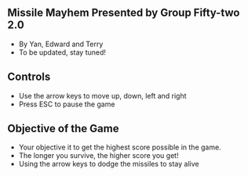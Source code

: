 ## Missile Mayhem Presented by Group Fifty-two 2.0
- By Yan, Edward and Terry
- To be updated, stay tuned!

## Controls
- Use the arrow keys to move up, down, left and right
- Press ESC to pause the game

## Objective of the Game
- Your objective it to get the highest score possible in the game. 
- The longer you survive, the higher score you get!
- Using the arrow keys to dodge the missiles to stay alive
